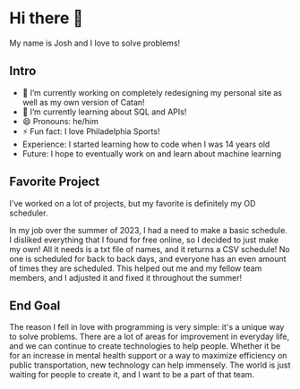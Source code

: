 # Hi there 👋

My name is Josh and I love to solve problems!
<!--
**joshcohn27/joshcohn27** is a ✨ _special_ ✨ repository because its `README.md` (this file) appears on your GitHub profile.

Here are some ideas to get you started:

- 👯 I’m looking to collaborate on ... 
- 🤔 I’m looking for help with ...
- 💬 Ask me about ...
- 📫 How to reach me: ...


-->

## Intro
- 🔭 I’m currently working on completely redesigning my personal site as well as my own version of Catan!
- 🌱 I’m currently learning about SQL and APIs!
- 😄 Pronouns: he/him
- ⚡ Fun fact: I love Philadelphia Sports!
- Experience: I started learning how to code when I was 14 years old
- Future: I hope to eventually work on and learn about machine learning

## Favorite Project
I've worked on a lot of projects, but my favorite is definitely my OD scheduler.

In my job over the summer of 2023, I had a need to make a basic schedule. I disliked everything that I found for free online,
so I decided to just make my own! All it needs is a txt file of names, and it returns a CSV schedule! No one is scheduled for
back to back days, and everyone has an even amount of times they are scheduled. This helped out me and my fellow team members,
and I adjusted it and fixed it throughout the summer!

## End Goal
The reason I fell in love with programming is very simple: it's a unique way to solve problems. There are a lot of areas for improvement
in everyday life, and we can continue to create technologies to help people. Whether it be for an increase in mental health support 
or a way to maximize efficiency on public transportation, new technology can help immensely. The world is just waiting for people to create it, and I want to be a part of that team. 
